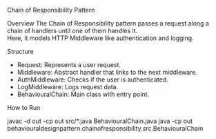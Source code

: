 Chain of Responsibility Pattern

Overview
The Chain of Responsibility pattern passes a request along a chain of handlers until one of them handles it.  
Here, it models HTTP Middleware like authentication and logging.

Structure
- Request: Represents a user request.
- Middleware: Abstract handler that links to the next middleware.
- AuthMiddleware: Checks if the user is authenticated.
- LogMiddleware: Logs request data.
- BehaviouralChain: Main class with entry point.

How to Run

javac -d out -cp out src/*.java BehaviouralChain.java
java -cp out behaviouraldesignpattern.chainofresponsibility.src.BehaviouralChain
